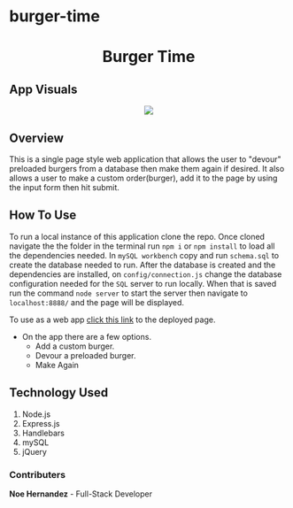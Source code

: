 # burger-time
# <p align="center">Burger Time</p>

## App Visuals

<p align="center">
<img src="public/assets/images/burgertime.gif">
</p>

## Overview

This is a single page style web application that allows the user to "devour" preloaded burgers from a database then make them again if desired. It also allows a user to make a custom order(burger), add it to the page by using the input form then hit submit.

## How To Use

To run a local instance of this application clone the repo. Once cloned navigate the the folder in the terminal run `npm i` or `npm install` to load all the dependencies needed. In `mySQL workbench` copy and run `schema.sql` to create the database needed to run. After the database is created and the dependencies are installed, on `config/connection.js` change the database configuration needed for the `SQL` server to run locally. When that is saved run the command `node server` to start the server then navigate to `localhost:8888/` and the page will be displayed.

To use as a web app [click this link](https://radiant-coast-87888.herokuapp.com/ "Heroku Deployed Page") to the deployed page.

- On the app there are a few options.
  - Add a custom burger.
  - Devour a preloaded burger.
  - Make Again

## Technology Used

1. Node.js
2. Express.js
3. Handlebars
4. mySQL
5. jQuery

### Contributers

**Noe Hernandez** - Full-Stack Developer
